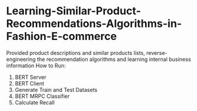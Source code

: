 # Learning-Similar-Product-Recommendations-Algorithms-in-Fashion-E-commerce
Provided product descriptions and similar products lists, reverse-engineering the recommendation algorithms and learning internal business information
How to Run:
1. BERT Server
2. BERT Client
3. Generate Train and Test Datasets
4. BERT MRPC Classifier
5. Calculate Recall
